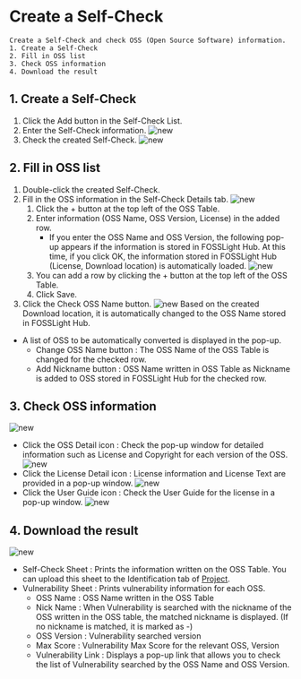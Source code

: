 # Create a Self-Check
```note
Create a Self-Check and check OSS (Open Source Software) information.
1. Create a Self-Check
2. Fill in OSS list
3. Check OSS information
4. Download the result
```

## 1. Create a Self-Check
1. Click the Add button in the Self-Check List.
2. Enter the Self-Check information.
    ![new](images/2_self_new.png)
3. Check the created Self-Check.
    ![new](images/2_self_new_list.png)

## 2. Fill in OSS list
1. Double-click the created Self-Check.
2. Fill in the OSS information in the Self-Check Details tab.
    ![new](images/2_self_add.png)
    1. Click the + button at the top left of the OSS Table.
    2. Enter information (OSS Name, OSS Version, License) in the added row.
        - If you enter the OSS Name and OSS Version, the following pop-up appears if the information is stored in FOSSLight Hub. At this time, if you click OK, the information stored in FOSSLight Hub (License, Download location) is automatically loaded.
        ![new](images/2_self_auto.png)
    3. You can add a row by clicking the + button at the top left of the OSS Table.
    4. Click Save.
3. Click the Check OSS Name button.
![new](images/2_self_check_ossname.png)
Based on the created Download location, it is automatically changed to the OSS Name stored in FOSSLight Hub.
- A list of OSS to be automatically converted is displayed in the pop-up.
    - Change OSS Name button : The OSS Name of the OSS Table is changed for the checked row.
    - Add Nickname button : OSS Name written in OSS Table as Nickname is added to OSS stored in FOSSLight Hub for the checked row.

## 3. Check OSS information
![new](images/2_self_save.png)
- Click the OSS Detail icon : Check the pop-up window for detailed information such as License and Copyright for each version of the OSS.
    ![new](images/2_self_oss.png)
- Click the License Detail icon : License information and License Text are provided in a pop-up window.
    ![new](images/2_self_lic.png)
- Click the User Guide icon : Check the User Guide for the license in a pop-up window.
    ![new](images/2_self_lic2.png)

## 4. Download the result
![new](images/2_self_export.png)
- Self-Check Sheet : Prints the information written on the OSS Table. You can upload this sheet to the Identification tab of [Project](../started/2_try/4_project.md).
- Vulnerability Sheet : Prints vulnerability information for each OSS.
    - OSS Name : OSS Name written in the OSS Table
    - Nick Name : When Vulnerability is searched with the nickname of the OSS written in the OSS table, the matched nickname is displayed. (If no nickname is matched, it is marked as -)
    - OSS Version : Vulnerability searched version
    - Max Score : Vulnerability Max Score for the relevant OSS, Version
    - Vulnerability Link : Displays a pop-up link that allows you to check the list of Vulnerability searched by the OSS Name and OSS Version.
